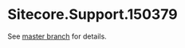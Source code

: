 # Sitecore.Support.150379

See [master branch](https://github.com/sitecoresupport/Sitecore.Support.150379) for details.